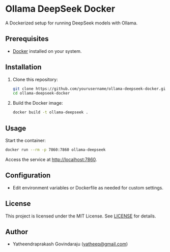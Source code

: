 # Ollama DeepSeek Docker

A Dockerized setup for running DeepSeek models with Ollama.

## Prerequisites

- [Docker](https://www.docker.com/) installed on your system.

## Installation

1. Clone this repository:
   ```sh
   git clone https://github.com/yourusername/ollama-deepseek-docker.git
   cd ollama-deepseek-docker
   ```

2. Build the Docker image:
   ```sh
   docker build -t ollama-deepseek .
   ```

## Usage

Start the container:
```sh
docker run --rm -p 7860:7860 ollama-deepseek
```

Access the service at [http://localhost:7860](http://localhost:7860).

## Configuration

- Edit environment variables or Dockerfile as needed for custom settings.

## License

This project is licensed under the MIT License. See [LICENSE](LICENSE) for details.

## Author

- Yatheendraprakash Govindaraju (yatheep@gmail.com)
